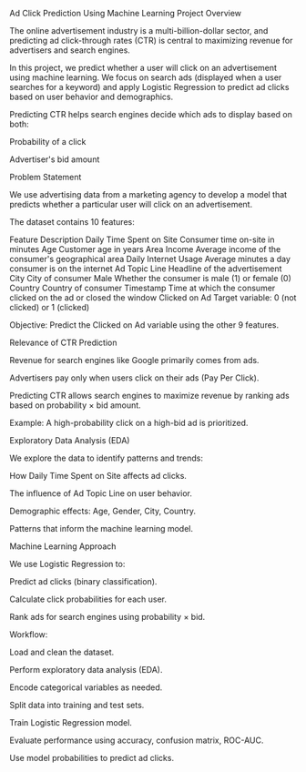 Ad Click Prediction Using Machine Learning
Project Overview

The online advertisement industry is a multi-billion-dollar sector, and predicting ad click-through rates (CTR) is central to maximizing revenue for advertisers and search engines.

In this project, we predict whether a user will click on an advertisement using machine learning. We focus on search ads (displayed when a user searches for a keyword) and apply Logistic Regression to predict ad clicks based on user behavior and demographics.

Predicting CTR helps search engines decide which ads to display based on both:

Probability of a click

Advertiser's bid amount

Problem Statement

We use advertising data from a marketing agency to develop a model that predicts whether a particular user will click on an advertisement.

The dataset contains 10 features:

Feature	Description
Daily Time Spent on Site	Consumer time on-site in minutes
Age	Customer age in years
Area Income	Average income of the consumer's geographical area
Daily Internet Usage	Average minutes a day consumer is on the internet
Ad Topic Line	Headline of the advertisement
City	City of consumer
Male	Whether the consumer is male (1) or female (0)
Country	Country of consumer
Timestamp	Time at which the consumer clicked on the ad or closed the window
Clicked on Ad	Target variable: 0 (not clicked) or 1 (clicked)

Objective: Predict the Clicked on Ad variable using the other 9 features.

Relevance of CTR Prediction

Revenue for search engines like Google primarily comes from ads.

Advertisers pay only when users click on their ads (Pay Per Click).

Predicting CTR allows search engines to maximize revenue by ranking ads based on probability × bid amount.

Example: A high-probability click on a high-bid ad is prioritized.

Exploratory Data Analysis (EDA)

We explore the data to identify patterns and trends:

How Daily Time Spent on Site affects ad clicks.

The influence of Ad Topic Line on user behavior.

Demographic effects: Age, Gender, City, Country.

Patterns that inform the machine learning model.

Machine Learning Approach

We use Logistic Regression to:

Predict ad clicks (binary classification).

Calculate click probabilities for each user.

Rank ads for search engines using probability × bid.

Workflow:

Load and clean the dataset.

Perform exploratory data analysis (EDA).

Encode categorical variables as needed.

Split data into training and test sets.

Train Logistic Regression model.

Evaluate performance using accuracy, confusion matrix, ROC-AUC.

Use model probabilities to predict ad clicks.
